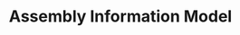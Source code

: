 ---
title: Assembly Information Model
description: Assembly and Element data structures
slides-link: https://docs.google.com/presentation/d/1J1jkmQLJ98wGwzvmwt8uPxFqBe0STTynKg6Yyv8J2nE/edit?usp=sharing
vid-links:
- 648943789
vid-titles:
- Assembly Information Model
order: 4
---